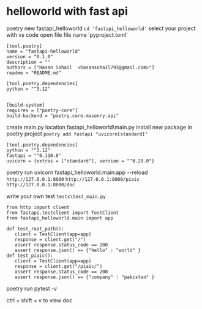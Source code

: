 # helloworld with fast api
poetry new fastapi_helloworld
 `cd 'fastapi_helloworld'`
 select your project with vs code
 open file file name 'pyproject.toml'
 
 ```
[tool.poetry]
name = "fastapi-helloworld"
version = "0.1.0"
description = ""
authors = ["Hasan Sohail  <hasansohail793@gmail.com>"]
readme = "README.md"

[tool.poetry.dependencies]
python = "^3.12"


[build-system]
requires = ["poetry-core"]
build-backend = "poetry.core.masonry.api"
```

 create main.py location fastapi_helloworld\main.py
 install new package in poetry project
  `poetry add fastapi "uvicorn[standard]"`

```
[tool.poetry.dependencies]
python = "^3.12"
fastapi = "^0.110.0"
uvicorn = {extras = ["standard"], version = "^0.29.0"}

```

poetry run uvicorn fastapi_helloworld.main:app --reload
`http://127.0.0.1:8000`
`http://127.0.0.1:8000/piaic`
`http://127.0.0.1:8000/doc`

write your own test
 `tests\test_main.py`
 ```
 from http import client
from fastapi.testclient import TestClient
from fastapi_helloworld.main import app

def test_root_path():
    client = TestClient(app=app)
    response = client.get("/")
    assert response.status_code == 200
    assert response.json() == {"hello" : "world" }
def test_piaic():
    client = TestClient(app=app)
    response = client.get("/piaic/")
    assert response.status_code == 200
    assert response.json() == {"company" : "pakistan" } 

```
poetry run pytest -v

ctrl + shift + v to view doc